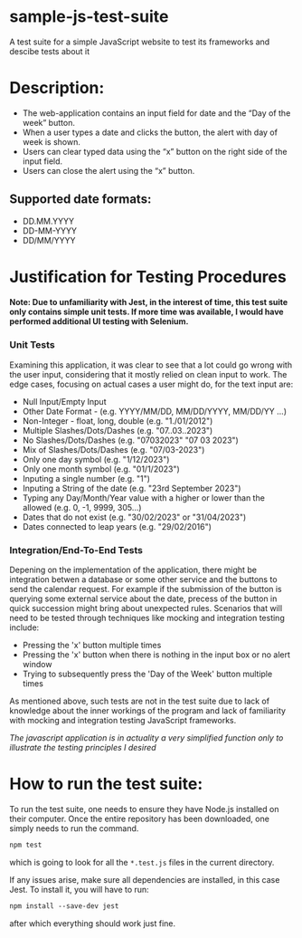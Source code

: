 # sample-js-test-suite
A test suite for a simple JavaScript website to test its frameworks and descibe tests about it 

# Description:
- The web-application contains an input field for date and the “Day of the week” button.
- When a user types a date and clicks the button, the alert with day of week is shown.
- Users can clear typed data using the “x” button on the right side of the input field.
- Users can close the alert using the “x” button.
## Supported date formats:
* DD.MM.YYYY
* DD-MM-YYYY
* DD/MM/YYYY

# Justification for Testing Procedures
#### Note: Due to unfamiliarity with Jest, in the interest of time, this test suite only contains simple unit tests. If more time was available, I would have performed additional UI testing with Selenium. 



### Unit Tests

Examining this application, it was clear to see that a lot could go wrong with the user input, considering that it mostly relied on clean input to work. The edge cases, focusing on actual cases a user might do, for the text input are: 

- Null Input/Empty Input 
- Other Date Format - (e.g. YYYY/MM/DD, MM/DD/YYYY, MM/DD/YY ...)
- Non-Integer - float, long, double (e.g. "1./01/2012")
- Multiple Slashes/Dots/Dashes (e.g.  "07..03..2023")
- No Slashes/Dots/Dashes (e.g. "07032023" "07 03 2023")
- Mix of Slashes/Dots/Dashes (e.g. "07/03-2023")
- Only one day symbol (e.g. "1/12/2023")
- Only one month symbol (e.g. "01/1/2023")
- Inputing a single number (e.g. "1")
- Inputing a String of the date (e.g. "23rd September 2023")
- Typing any Day/Month/Year value with a higher or lower than the allowed (e.g. 0, -1, 9999, 305...)
- Dates that do not exist (e.g. "30/02/2023" or "31/04/2023")
- Dates connected to leap years (e.g. "29/02/2016")

### Integration/End-To-End Tests
Depening on the implementation of the application, there might be integration betwen a database or some other service and the buttons to send the 
calendar request. For example if the submission of the button is querying some external service about the date, precess of the button in quick succession might bring about unexpected rules. Scenarios that will need to be tested through techniques like mocking and integration testing include:

- Pressing the 'x' button multiple times  
- Pressing the 'x' button when there is nothing in the input box or no alert window 
- Trying to subsequently press the 'Day of the Week' button multiple times

As mentioned above, such tests are not in the test suite due to lack of knowledge about the inner workings of the program and lack of familiarity with mocking and integration testing JavaScript frameworks. 

*The javascript application is in actuality a very simplified function only to illustrate the testing principles I desired*

# How to run the test suite:
To run the test suite, one needs to ensure they have Node.js installed on their computer. Once the entire repository has been downloaded, one simply needs to run the command.
```css
npm test
```
which is going to look for all the `*.test.js` files in the current directory.

If any issues arise, make sure all dependencies are installed, in this case Jest. To install it, you will have to run: 
```css
npm install --save-dev jest
```
after which everything should work just fine. 






